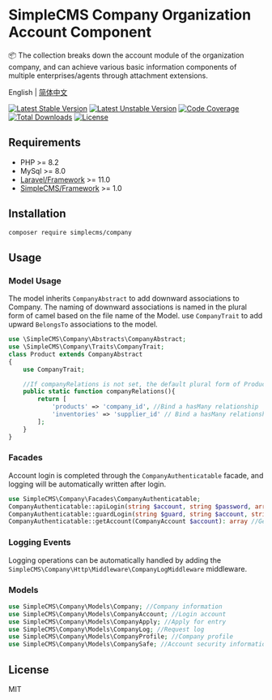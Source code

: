 # SimpleCMS Company Organization Account Component

📦 The collection breaks down the account module of the organization company, and can achieve various basic information components of multiple enterprises/agents through attachment extensions.

English | [简体中文](./README_zhCN.md)

[![Latest Stable Version](https://poser.pugx.org/simplecms/company/v/stable.svg)](https://packagist.org/packages/simplecms/company) [![Latest Unstable Version](https://poser.pugx.org/simplecms/company/v/unstable.svg)](https://packagist.org/packages/simplecms/company) [![Code Coverage](https://scrutinizer-ci.com/g/overtrue/easy-sms/badges/coverage.png?b=master)](https://scrutinizer-ci.com/g/hackout/simplecms-company/?branch=master) [![Total Downloads](https://poser.pugx.org/simplecms/company/downloads)](https://packagist.org/packages/simplecms/company) [![License](https://poser.pugx.org/simplecms/company/license)](https://packagist.org/packages/simplecms/company)

## Requirements

- PHP >= 8.2
- MySql >= 8.0
- [Laravel/Framework](https://packagist.org/packages/laravel/framework) >= 11.0
- [SimpleCMS/Framework](https://packagist.org/packages/simplecms/framework) >= 1.0

## Installation

```bash
composer require simplecms/company
```

## Usage

### Model Usage

The model inherits ```CompanyAbstract``` to add downward associations to Company.
The naming of downward associations is named in the plural form of camel based on the file name of the Model.
use ```CompanyTrait``` to add upward ```BelongsTo``` associations to the model.

```php
use \SimpleCMS\Company\Abstracts\CompanyAbstract;
use \SimpleCMS\Company\Traits\CompanyTrait;
class Product extends CompanyAbstract
{
    use CompanyTrait;

    //If companyRelations is not set, the default plural form of Product's camel is used, corresponding key is company_id
    public static function companyRelations(){
        return [
            'products' => 'company_id', //Bind a hasMany relationship 'products' to Company, corresponding key is company_id
            'inventories' => 'supplier_id' // Bind a hasMany relationship 'inventories' to Company, corresponding key is supplier_id 
        ];
    }
}
```

### Facades

Account login is completed through the ```CompanyAuthenticatable``` facade, and logging will be automatically written after login.

```php
use SimpleCMS\Company\Facades\CompanyAuthenticatable;
CompanyAuthenticatable::apiLogin(string $account, string $password, array $messages = []): array //API interface login
CompanyAuthenticatable::guardLogin(string $guard, string $account, string $password, array $messages = []): bool|RedirectResponse; //Traditional AuthGuard login
CompanyAuthenticatable::getAccount(CompanyAccount $account): array //Get basic account information
```

### Logging Events

Logging operations can be automatically handled by adding the ```SimpleCMS\Company\Http\Middleware\CompanyLogMiddleware``` middleware.

### Models

```php
use SimpleCMS\Company\Models\Company; //Company information
use SimpleCMS\Company\Models\CompanyAccount; //Login account
use SimpleCMS\Company\Models\CompanyApply; //Apply for entry
use SimpleCMS\Company\Models\CompanyLog; //Request log
use SimpleCMS\Company\Models\CompanyProfile; //Company profile
use SimpleCMS\Company\Models\CompanySafe; //Account security information
```

## License

MIT
